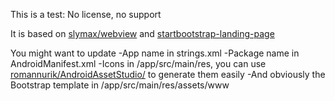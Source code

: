 This is a test: No license, no support

It is based on [slymax/webview](https://github.com/slymax/webview) and [startbootstrap-landing-page](https://github.com/BlackrockDigital/startbootstrap-landing-page/)

You might want to update 
-App name  in strings.xml
-Package name in AndroidManifest.xml
-Icons in /app/src/main/res, you can use [romannurik/AndroidAssetStudio/](http://romannurik.github.io/AndroidAssetStudio/icons-launcher.html) to generate them easily
-And obviously the Bootstrap template in /app/src/main/res/assets/www
